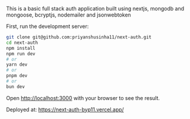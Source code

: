 This is a basic full stack auth application built using nextjs, mongodb and mongoose, bcryptjs, nodemailer and jsonwebtoken


First, run the development server:

```bash
git clone git@github.com:priyanshusinha11/next-auth.git
cd next-auth
npm install
npm run dev
# or
yarn dev
# or
pnpm dev
# or
bun dev
```

Open [http://localhost:3000](http://localhost:3000) with your browser to see the result.

Deployed at: https://next-auth-byp11.vercel.app/

